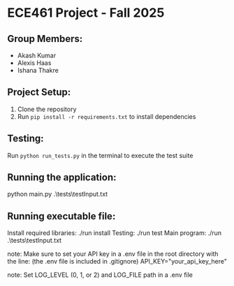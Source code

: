 # ECE461 Project - Fall 2025

## Group Members:
- Akash Kumar
- Alexis Haas
- Ishana Thakre

## Project Setup:
1. Clone the repository
2. Run `pip install -r requirements.txt` to install dependencies

## Testing:
Run `python run_tests.py` in the terminal to execute the test suite

## Running the application:
python main.py .\tests\testInput.txt

## Running executable file:
Install required libraries: ./run install
Testing: ./run test
Main program: ./run .\tests\testInput.txt

note: Make sure to set your API key in a .env file in the root directory with the line: (the .env file is included in .gitignore)
API_KEY="your_api_key_here"

note: Set LOG_LEVEL (0, 1, or 2) and LOG_FILE path in a .env file